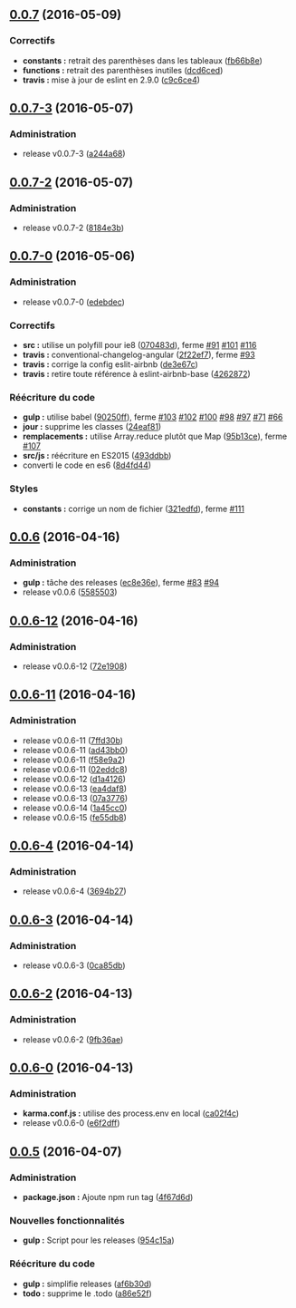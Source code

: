 <a name="0.0.7"></a>
## [0.0.7](https://github.com/gtoubiana/acte/compare/0.0.7-3...v0.0.7) (2016-05-09)


### Correctifs

* **constants :** retrait des parenthèses dans les tableaux ([fb66b8e](https://github.com/gtoubiana/acte/commit/fb66b8e))
* **functions :** retrait des parenthèses inutiles ([dcd6ced](https://github.com/gtoubiana/acte/commit/dcd6ced))
* **travis :** mise à jour de eslint en 2.9.0 ([c9c6ce4](https://github.com/gtoubiana/acte/commit/c9c6ce4))

<a name="0.0.7-3"></a>
## [0.0.7-3](https://github.com/gtoubiana/acte/compare/0.0.7-2...0.0.7-3) (2016-05-07)


### Administration

* release v0.0.7-3 ([a244a68](https://github.com/gtoubiana/acte/commit/a244a68))

<a name="0.0.7-2"></a>
## [0.0.7-2](https://github.com/gtoubiana/acte/compare/0.0.7-0...0.0.7-2) (2016-05-07)


### Administration

* release v0.0.7-2 ([8184e3b](https://github.com/gtoubiana/acte/commit/8184e3b))

<a name="0.0.7-0"></a>
## [0.0.7-0](https://github.com/gtoubiana/acte/compare/0.0.6...0.0.7-0) (2016-05-06)


### Administration

* release v0.0.7-0 ([edebdec](https://github.com/gtoubiana/acte/commit/edebdec))

### Correctifs

* **src :** utilise un polyfill pour ie8 ([070483d](https://github.com/gtoubiana/acte/commit/070483d)), ferme [#91](https://github.com/gtoubiana/acte/issues/91) [#101](https://github.com/gtoubiana/acte/issues/101) [#116](https://github.com/gtoubiana/acte/issues/116)
* **travis :** conventional-changelog-angular ([2f22ef7](https://github.com/gtoubiana/acte/commit/2f22ef7)), ferme [#93](https://github.com/gtoubiana/acte/issues/93)
* **travis :** corrige la config eslit-airbnb ([de3e67c](https://github.com/gtoubiana/acte/commit/de3e67c))
* **travis :** retire toute référence à eslint-airbnb-base ([4262872](https://github.com/gtoubiana/acte/commit/4262872))

### Réécriture du code

* **gulp :** utilise babel ([90250ff](https://github.com/gtoubiana/acte/commit/90250ff)), ferme [#103](https://github.com/gtoubiana/acte/issues/103) [#102](https://github.com/gtoubiana/acte/issues/102) [#100](https://github.com/gtoubiana/acte/issues/100) [#98](https://github.com/gtoubiana/acte/issues/98) [#97](https://github.com/gtoubiana/acte/issues/97) [#71](https://github.com/gtoubiana/acte/issues/71) [#66](https://github.com/gtoubiana/acte/issues/66)
* **jour :** supprime les classes ([24eaf81](https://github.com/gtoubiana/acte/commit/24eaf81))
* **remplacements :** utilise Array.reduce plutôt que Map ([95b13ce](https://github.com/gtoubiana/acte/commit/95b13ce)), ferme [#107](https://github.com/gtoubiana/acte/issues/107)
* **src/js :** réécriture en ES2015 ([493ddbb](https://github.com/gtoubiana/acte/commit/493ddbb))
* converti le code en es6 ([8d4fd44](https://github.com/gtoubiana/acte/commit/8d4fd44))

### Styles

* **constants :** corrige un nom de fichier ([321edfd](https://github.com/gtoubiana/acte/commit/321edfd)), ferme [#111](https://github.com/gtoubiana/acte/issues/111)

<a name="0.0.6"></a>
## [0.0.6](https://github.com/gtoubiana/acte/compare/0.0.6-12...0.0.6) (2016-04-16)


### Administration

* **gulp :** tâche des releases ([ec8e36e](https://github.com/gtoubiana/acte/commit/ec8e36e)), ferme [#83](https://github.com/gtoubiana/acte/issues/83) [#94](https://github.com/gtoubiana/acte/issues/94)
* release v0.0.6 ([5585503](https://github.com/gtoubiana/acte/commit/5585503))

<a name="0.0.6-12"></a>
## [0.0.6-12](https://github.com/gtoubiana/acte/compare/0.0.6-11...0.0.6-12) (2016-04-16)


### Administration

* release v0.0.6-12 ([72e1908](https://github.com/gtoubiana/acte/commit/72e1908))

<a name="0.0.6-11"></a>
## [0.0.6-11](https://github.com/gtoubiana/acte/compare/0.0.6-4...0.0.6-11) (2016-04-16)


### Administration

* release v0.0.6-11 ([7ffd30b](https://github.com/gtoubiana/acte/commit/7ffd30b))
* release v0.0.6-11 ([ad43bb0](https://github.com/gtoubiana/acte/commit/ad43bb0))
* release v0.0.6-11 ([f58e9a2](https://github.com/gtoubiana/acte/commit/f58e9a2))
* release v0.0.6-11 ([02eddc8](https://github.com/gtoubiana/acte/commit/02eddc8))
* release v0.0.6-12 ([d1a4126](https://github.com/gtoubiana/acte/commit/d1a4126))
* release v0.0.6-13 ([ea4daf8](https://github.com/gtoubiana/acte/commit/ea4daf8))
* release v0.0.6-13 ([07a3776](https://github.com/gtoubiana/acte/commit/07a3776))
* release v0.0.6-14 ([1a45cc0](https://github.com/gtoubiana/acte/commit/1a45cc0))
* release v0.0.6-15 ([fe55db8](https://github.com/gtoubiana/acte/commit/fe55db8))

<a name="0.0.6-4"></a>
## [0.0.6-4](https://github.com/gtoubiana/acte/compare/0.0.6-3...0.0.6-4) (2016-04-14)


### Administration

* release v0.0.6-4 ([3694b27](https://github.com/gtoubiana/acte/commit/3694b27))

<a name="0.0.6-3"></a>
## [0.0.6-3](https://github.com/gtoubiana/acte/compare/0.0.6-2...0.0.6-3) (2016-04-14)


### Administration

* release v0.0.6-3 ([0ca85db](https://github.com/gtoubiana/acte/commit/0ca85db))

<a name="0.0.6-2"></a>
## [0.0.6-2](https://github.com/gtoubiana/acte/compare/0.0.6-0...0.0.6-2) (2016-04-13)


### Administration

* release v0.0.6-2 ([9fb36ae](https://github.com/gtoubiana/acte/commit/9fb36ae))

<a name="0.0.6-0"></a>
## [0.0.6-0](https://github.com/gtoubiana/acte/compare/0.0.5...0.0.6-0) (2016-04-13)


### Administration

* **karma.conf.js :** utilise des process.env en local ([ca02f4c](https://github.com/gtoubiana/acte/commit/ca02f4c))
* release v0.0.6-0 ([e6f2dff](https://github.com/gtoubiana/acte/commit/e6f2dff))

<a name="0.0.5"></a>
## [0.0.5](https://github.com/gtoubiana/acte/compare/a86e52f...0.0.5) (2016-04-07)


### Administration

* **package.json :** Ajoute npm run tag ([4f67d6d](https://github.com/gtoubiana/acte/commit/4f67d6d))

### Nouvelles fonctionnalités

* **gulp :** Script pour les releases ([954c15a](https://github.com/gtoubiana/acte/commit/954c15a))

### Réécriture du code

* **gulp :** simplifie releases ([af6b30d](https://github.com/gtoubiana/acte/commit/af6b30d))
* **todo :** supprime le .todo ([a86e52f](https://github.com/gtoubiana/acte/commit/a86e52f))


